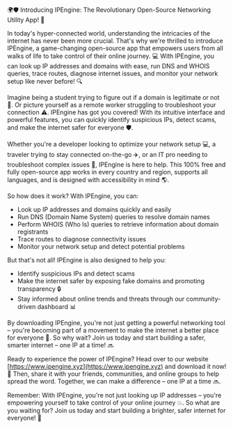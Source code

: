 🌍🛡️ Introducing IPEngine: The Revolutionary Open-Source Networking Utility App! 🚀

In today's hyper-connected world, understanding the intricacies of the internet has never been more crucial. That's why we're thrilled to introduce IPEngine, a game-changing open-source app that empowers users from all walks of life to take control of their online journey. 💻 With IPEngine, you can look up IP addresses and domains with ease, run DNS and WHOIS queries, trace routes, diagnose internet issues, and monitor your network setup like never before! 🔍

Imagine being a student trying to figure out if a domain is legitimate or not 🤔. Or picture yourself as a remote worker struggling to troubleshoot your connection ⚠️. IPEngine has got you covered! With its intuitive interface and powerful features, you can quickly identify suspicious IPs, detect scams, and make the internet safer for everyone 🛡️.

Whether you're a developer looking to optimize your network setup 💻, a traveler trying to stay connected on-the-go ✈️, or an IT pro needing to troubleshoot complex issues 🔧, IPEngine is here to help. This 100% free and fully open-source app works in every country and region, supports all languages, and is designed with accessibility in mind 🌎.

So how does it work? With IPEngine, you can:

* Look up IP addresses and domains quickly and easily
* Run DNS (Domain Name System) queries to resolve domain names
* Perform WHOIS (Who Is) queries to retrieve information about domain registrants
* Trace routes to diagnose connectivity issues
* Monitor your network setup and detect potential problems

But that's not all! IPEngine is also designed to help you:

* Identify suspicious IPs and detect scams
* Make the internet safer by exposing fake domains and promoting transparency 🔒
* Stay informed about online trends and threats through our community-driven dashboard 📊

By downloading IPEngine, you're not just getting a powerful networking tool – you're becoming part of a movement to make the internet a better place for everyone 💪. So why wait? Join us today and start building a safer, smarter internet – one IP at a time! 🔜

Ready to experience the power of IPEngine? Head over to our website [https://www.ipengine.xyz](https://www.ipengine.xyz) and download it now! 📲 Then, share it with your friends, communities, and online groups to help spread the word. Together, we can make a difference – one IP at a time 🔜.

Remember: With IPEngine, you're not just looking up IP addresses – you're empowering yourself to take control of your online journey 💥. So what are you waiting for? Join us today and start building a brighter, safer internet for everyone! 🌟